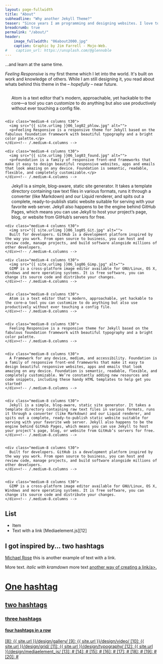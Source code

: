 ```yaml
---
layout: page-fullwidth
title: "About"
subheadline: "Why another Jekyll Theme?"
teaser: "Since years I am programming and designing websites. I love to work with open source tools and learn via code from others. This time I want to try to give something back..."
breadcrumb: true
permalink: "/about/"
header:
    image_fullwidth: "06about2000.jpg"
    caption: Graphic by Jim Farrell - Mojo-Web.
#    caption_url: https://unsplash.com/@glennoble
---
```

...and learn at the same time.

*Feeling Responsive* is my first theme which I let into the world. It's built on work and knowledge of others. While I am still designing it, you read about whats behind this theme in the – *hopefully* – near future.

<!--About this website-->

<!--test three Section-->
<div class="row">
    <div class="medium-4 columns t30">
      <img src="{{ site.urlimg }}06_log01_atom.jpg" alt="">
      <p>Atom is a text editor that's modern, approachable, yet hackable to the core—a tool you can customize to do anything but also use productively without ever touching a config file.</p>
    </div><!-- /.medium-4.columns -->

    <div class="medium-4 columns t30">
      <img src="{{ site.urlimg }}06_log02_phlow.jpg" alt="">
      <p>Feeling Responsive is a responsive theme for Jekyll based on the fabulous foundation framework with beautiful typography and a bright color palette.</p>
    </div><!-- /.medium-4.columns -->

    <div class="medium-4 columns t30">
      <img src="{{ site.urlimg }}06_log03_found.jpg" alt="">
      <p>Foundation is a family of responsive front-end frameworks that make it easy to design beautiful responsive websites, apps and emails that look amazing on any device. Foundation is semantic, readable, flexible, and completely customizable.</p>
    </div><!-- /.medium-4.columns -->
</div><!-- /.row -->

<!--three in a row 2-->
<div class="row">
    <div class="medium-4 columns t30">
      <img src="{{ site.urlimg }}06_log04_jekyll.jpg" alt="">
      Jekyll is a simple, blog-aware, static site generator. It takes a template directory containing raw text files in various formats, runs it through a converter (like Markdown) and our Liquid renderer, and spits out a complete, ready-to-publish static website suitable for serving with your favorite web server. Jekyll also happens to be the engine behind GitHub Pages, which means you can use Jekyll to host your project’s page, blog, or website from GitHub’s servers for free.
    </div><!-- /.medium-4.columns -->

    <div class="medium-4 columns t30">
      <img src="{{ site.urlimg }}06_log05_Git.jpg" alt="">
      Built for developers. GitHub is a development platform inspired by the way you work. From open source to business, you can host and review code, manage projects, and build software alongside millions of other developers.
    </div><!-- /.medium-4.columns -->

    <div class="medium-4 columns t30">
      <img src="{{ site.urlimg }}06_log06_Gimp.jpg" alt="">
      GIMP is a cross-platform image editor available for GNU/Linux, OS X, Windows and more operating systems. It is free software, you can change its source code and distribute your changes.
    </div><!-- /.medium-4.columns -->
</div><!-- /.row -->

<!--Atom Section-->
<div class="row">
    <div class="medium-4 columns t30">
      <img src="{{ site.urlimg }}06_log01_atom.jpg" alt="">
    </div><!-- /.medium-4.columns -->

    <div class="medium-8 columns t30">
      Atom is a text editor that's modern, approachable, yet hackable to the core—a tool you can customize to do anything but also use productively without ever touching a config file.
    </div><!-- /.medium-8.columns -->
</div><!-- /.row -->

<!--Phlow - Feeling Responsive-->
<div class="row">
    <div class="medium-4 columns t30">
      <img src="{{ site.urlimg }}06_log02_phlow.jpg" alt="">
    </div><!-- /.medium-4.columns -->

    <div class="medium-8 columns t30">
      Feeling Responsive is a responsive theme for Jekyll based on the fabulous foundation framework with beautiful typography and a bright color palette.
    </div><!-- /.medium-8.columns -->
</div><!-- /.row -->

<!--Zurb-Foundation-->
<div class="row">
    <div class="medium-4 columns t30">
      <img src="{{ site.urlimg }}06_log03_found.jpg" alt="">
    </div><!-- /.medium-4.columns -->

    <div class="medium-8 columns t30">
      A Framework for any device, medium, and accessibility. Foundation is a family of responsive front-end frameworks that make it easy to design beautiful responsive websites, apps and emails that look amazing on any device. Foundation is semantic, readable, flexible, and completely customizable. We’re constantly adding new resources and code snippets, including these handy HTML templates to help get you started!
    </div><!-- /.medium-8.columns -->
</div><!-- /.row -->

<!--Jeckyll-->
<div class="row">
    <div class="medium-4 columns t30">
      <img src="{{ site.urlimg }}06_log04_jekyll.jpg" alt="">
    </div><!-- /.medium-4.columns -->

    <div class="medium-8 columns t30">
      Jekyll is a simple, blog-aware, static site generator. It takes a template directory containing raw text files in various formats, runs it through a converter (like Markdown) and our Liquid renderer, and spits out a complete, ready-to-publish static website suitable for serving with your favorite web server. Jekyll also happens to be the engine behind GitHub Pages, which means you can use Jekyll to host your project’s page, blog, or website from GitHub’s servers for free.
    </div><!-- /.medium-8.columns -->
</div><!-- /.row -->

<!--GitHub-->
<div class="row">
    <div class="medium-4 columns t30">
      <img src="{{ site.urlimg }}06_log05_Git.jpg" alt="">
    </div><!-- /.medium-4.columns -->

    <div class="medium-8 columns t30">
      Built for developers. GitHub is a development platform inspired by the way you work. From open source to business, you can host and review code, manage projects, and build software alongside millions of other developers.
    </div><!-- /.medium-8.columns -->
</div><!-- /.row -->

<!--Gimp-->
<div class="row">
    <div class="medium-4 columns t30">
      <img src="{{ site.urlimg }}06_log06_Gimp.jpg" alt="">
    </div><!-- /.medium-4.columns -->

    <div class="medium-8 columns t30">
      GIMP is a cross-platform image editor available for GNU/Linux, OS X, Windows and more operating systems. It is free software, you can change its source code and distribute your changes.
    </div><!-- /.medium-8.columns -->
</div><!-- /.row -->

## List

* Item
* Text with a link [Mediaelement.js][12]

## I got inspired by... two hashtags

[Michael Rose][1] this is another example of text with a link.

More text. *italic with kramdown* more text <a href="http://phlow.de/">another way of creating a link/a>.

# One hashtag
## two hashtags
### three hashtags
#### four hashtags in a row



 [1]: http://mademistakes.com/about/
 [2]: http://mademistakes.com/work/jekyll-themes/
 [3]: http://automattic.com/
 [4]: http://alistapart.com/
 [5]: http://www.smashingmagazine.com/
 [6]: https://github.com/
 [7]: http://sauer.io
 [8]: {{ site.url }}/design/gallery/
 [9]: {{ site.url }}/design/video/
 [10]: {{ site.url }}/design/grid/
 [11]: {{ site.url }}/design/typography/
 [12]: {{ site.url }}/design/mediaelement_js/
 [13]: #
 [14]: #
 [15]: #
 [16]: #
 [17]: #
 [18]: #
 [19]: #
 [20]: #
